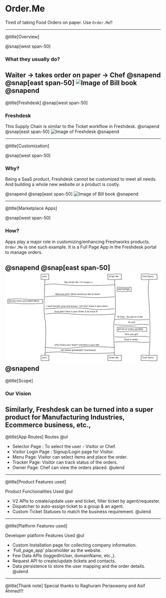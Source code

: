 # Order.Me

Tired of taking Food Orders on paper. Use `Order.Me`!!

---
@title[Overview]

@snap[west span-50]
### What they usually do?  
Waiter -> takes order on paper -> Chef
@snapend
@snap[east span-50]
![Image of Bill book](https://j.gifs.com/zvPxY5.gif)
@snapend
---
@title[Freshdesk]
@snap[west span-50]
###  Freshdesk
This Supply Chain is similar to the Ticket workflow in Freshdesk. 
@snapend
@snap[east span-50]
![Image of Freshdesk](https://freshdesk.com/assets/images/freshdesk/bucket/custom/help-desk-customization-89f0176f.svg)
@snapend

---
@title[Customization]

@snap[west span-50]
###  Why?
Being a SaaS product, Freshdesk cannot be customized to meet all needs.
And building a whole new website or a product is costly.

@snapend
@snap[east span-50]
![Image of Bill book](https://media1.tenor.com/images/62eb0c748702f88829a482eacf3b6e18/tenor.gif)
@snapend

---
@title[Marketplace Apps]

@snap[west span-50]
### How?
Apps play a major role in customizing/enhancing Freshworks products.
`Order.Me` is one such example. It is a Full Page App in the Freshdesk portal to manage orders.


@snapend
@snap[east span-50]
![Order.Me](template/img/orderMe.png)
@snapend
---
@title[Scope]
### Our Vision
Similarly, Freshdesk can be turned into a super product for Manufacturing Industries, Ecommerce business, etc., 
---
@title[App Routes]
Routes
@ul
- Selector Page : To select the user - Visitor or Chef.
- Visitor Login Page : Signup/Login page for Visitor.
- Menu Page: Visitor can select items and place the order.
- Tracker Page: Visitor can track status of the orders.
- Owner Page: Chef can view the orders placed.
@ulend

---
@title[Product Features used]

Product Functionalities Used
@ul
- V2 APIs to create/update user and ticket, filter ticket by agent/requester.
- Dispatcher to auto-assign ticket to a group & an agent.
- Custom Ticket Statuses to match the business requirement.
@ulend

---
@title[Platform Features used]

Developer platform Features Used
@ul
- Custom Installation page for collecting company information.
- 'Full_page_app' placeholder as the website.
- Few Data APIs (loggedInUser, domainName, etc.,).
- Request API to create/update tickets and contacts.
- Data persistence to store the user mapping and the order details.
@ulend
---
@title[Thank note]
Special thanks to Raghuram Periaswamy and Asif Ahmed!!!
